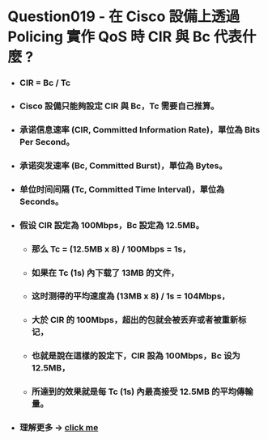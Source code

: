 Question019 - 在 Cisco 設備上透過 Policing 實作 QoS 時 CIR 與 Bc 代表什麼 ?
=====
* ### CIR = Bc / Tc
* ### Cisco 設備只能夠設定 CIR 與 Bc，Tc 需要自己推算。
* ### 承诺信息速率 (CIR, Committed Information Rate)，單位為 Bits Per Second。
* ### 承诺突发速率 (Bc, Committed Burst)，單位為 Bytes。
* ### 单位时间间隔 (Tc, Committed Time Interval)，單位為 Seconds。
* ### 假设 CIR 設定為 100Mbps，Bc 設定為 12.5MB。
    * ### 那么 Tc = (12.5MB x 8) / 100Mbps = 1s，
    * ### 如果在 Tc (1s) 內下载了 13MB 的文件，
    * ### 这时测得的平均速度為 (13MB x 8) / 1s = 104Mbps，
    * ### 大於 CIR 的 100Mbps，超出的包就会被丢弃或者被重新标记，
    * ### 也就是說在這樣的設定下，CIR 設為 100Mbps，Bc 设为 12.5MB，
    * ### 所達到的效果就是每 Tc (1s) 內最高接受 12.5MB 的平均傳輸量。
* ### 理解更多 -> [click me](https://github.com/GitHub-WeiChiang/main/tree/master/ComputerNetwork)
<br />

